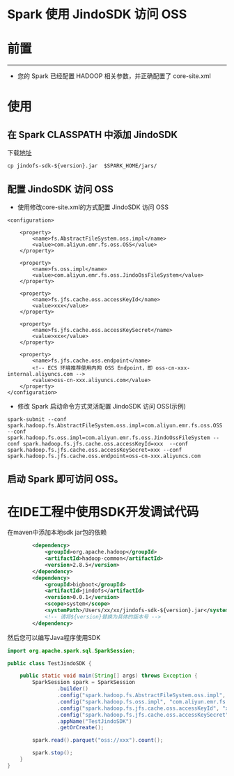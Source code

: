 # Spark 使用 JindoSDK 访问 OSS

# 前置

---
* 您的 Spark 已经配置 HADOOP 相关参数，并正确配置了 core-site.xml

# 使用

## 在 Spark CLASSPATH 中添加 JindoSDK
下载[地址](jindofs_sdk_download.md)
````
cp jindofs-sdk-${version}.jar  $SPARK_HOME/jars/
````

## 配置 JindoSDK 访问 OSS
* 使用修改core-site.xml的方式配置 JindoSDK 访问 OSS

````
<configuration>

    <property>
        <name>fs.AbstractFileSystem.oss.impl</name>
        <value>com.aliyun.emr.fs.oss.OSS</value>
    </property>

    <property>
        <name>fs.oss.impl</name>
        <value>com.aliyun.emr.fs.oss.JindoOssFileSystem</value>
    </property>

    <property>
        <name>fs.jfs.cache.oss.accessKeyId</name>
        <value>xxx</value>
    </property>

    <property>
        <name>fs.jfs.cache.oss.accessKeySecret</name>
        <value>xxx</value>
    </property>

    <property>
        <name>fs.jfs.cache.oss.endpoint</name>
        <!-- ECS 环境推荐使用内网 OSS Endpoint，即 oss-cn-xxx-internal.aliyuncs.com -->
        <value>oss-cn-xxx.aliyuncs.com</value>
    </property>
</configuration>

````       
* 修改 Spark 启动命令方式灵活配置 JindoSDK 访问 OSS(示例)
 ```  
spark-submit --conf spark.hadoop.fs.AbstractFileSystem.oss.impl=com.aliyun.emr.fs.oss.OSS --conf spark.hadoop.fs.oss.impl=com.aliyun.emr.fs.oss.JindoOssFileSystem --conf spark.hadoop.fs.jfs.cache.oss.accessKeyId=xxx  --conf spark.hadoop.fs.jfs.cache.oss.accessKeySecret=xxx --conf spark.hadoop.fs.jfs.cache.oss.endpoint=oss-cn-xxx.aliyuncs.com 
 ``` 

## 启动 Spark 即可访问 OSS。

# 在IDE工程中使用SDK开发调试代码

在maven中添加本地sdk jar包的依赖
```xml
        <dependency>
            <groupId>org.apache.hadoop</groupId>
            <artifactId>hadoop-common</artifactId>
            <version>2.8.5</version>
        </dependency>
        <dependency>
            <groupId>bigboot</groupId>
            <artifactId>jindofs</artifactId>
            <version>0.0.1</version>
            <scope>system</scope>
            <systemPath>/Users/xx/xx/jindofs-sdk-${version}.jar</systemPath>
            <!-- 请将${version}替换为具体的版本号 -->
        </dependency>
```
然后您可以编写Java程序使用SDK
```java
import org.apache.spark.sql.SparkSession;

public class TestJindoSDK {

    public static void main(String[] args) throws Exception {
        SparkSession spark = SparkSession
                .builder()
                .config("spark.hadoop.fs.AbstractFileSystem.oss.impl", "com.aliyun.emr.fs.oss.OSS")
                .config("spark.hadoop.fs.oss.impl", "com.aliyun.emr.fs.oss.JindoOssFileSystem")
                .config("spark.hadoop.fs.jfs.cache.oss.accessKeyId", "xxx")
                .config("spark.hadoop.fs.jfs.cache.oss.accessKeySecret", "xxx")
                .appName("TestJindoSDK")
                .getOrCreate();

        spark.read().parquet("oss://xxx").count();

        spark.stop();
    }
}
```
<br />

